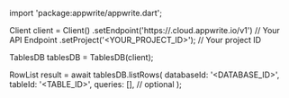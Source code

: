 import 'package:appwrite/appwrite.dart';

Client client = Client()
    .setEndpoint('https://<REGION>.cloud.appwrite.io/v1') // Your API Endpoint
    .setProject('<YOUR_PROJECT_ID>'); // Your project ID

TablesDB tablesDB = TablesDB(client);

RowList result = await tablesDB.listRows(
    databaseId: '<DATABASE_ID>',
    tableId: '<TABLE_ID>',
    queries: [], // optional
);
